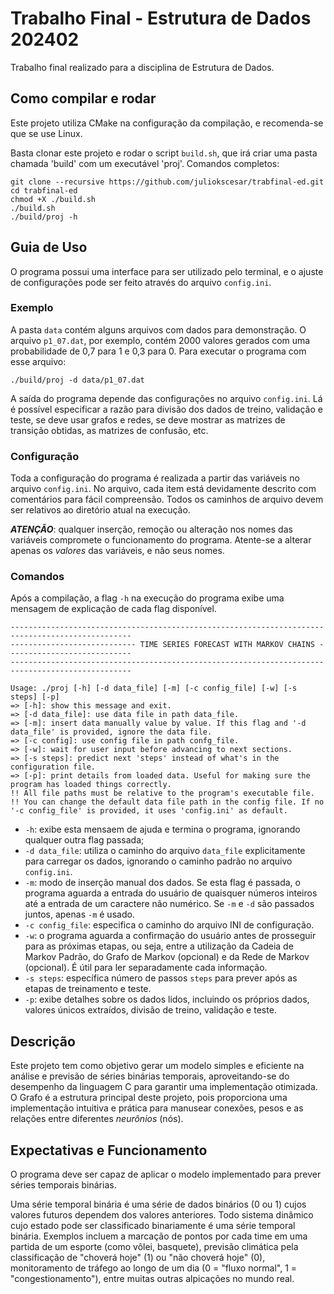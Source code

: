 # Trabalho Final - Estrutura de Dados 202402
Trabalho final realizado para a disciplina de Estrutura de Dados.

## Como compilar e rodar
Este projeto utiliza CMake na configuração da compilação, e recomenda-se que se use Linux.

Basta clonar este projeto e rodar o script `build.sh`, que irá criar uma pasta chamada 'build' com um executável 'proj'. 
Comandos completos:
````shell
git clone --recursive https://github.com/juliokscesar/trabfinal-ed.git
cd trabfinal-ed
chmod +X ./build.sh
./build.sh
./build/proj -h
````

## Guia de Uso
O programa possui uma interface para ser utilizado pelo terminal, e o ajuste de configurações pode ser feito através do
arquivo `config.ini`.

### Exemplo
A pasta `data` contém alguns arquivos com dados para demonstração. O arquivo `p1_07.dat`, por exemplo, contém 2000 valores
gerados com uma probabilidade de 0,7 para 1 e 0,3 para 0. Para executar o programa com esse arquivo:
```shell
./build/proj -d data/p1_07.dat
```
A saída do programa depende das configurações no arquivo `config.ini`. Lá é possível especificar a razão para divisão dos
dados de treino, validação e teste, se deve usar grafos e redes, se deve mostrar as matrizes de transição obtidas, as matrizes
de confusão, etc.

### Configuração
Toda a configuração do programa é realizada a partir das variáveis no arquivo `config.ini`. No arquivo, cada item está
devidamente descrito com comentários para fácil compreensão. Todos os caminhos de arquivo devem ser relativos ao diretório atual
na execução.

***ATENÇÃO***: qualquer inserção, remoção ou alteração nos nomes das variáveis compromete o funcionamento do programa. Atente-se
a alterar apenas os *valores* das variáveis, e não seus nomes.

### Comandos
Após a compilação, a flag `-h` na execução do programa exibe uma mensagem de explicação de cada flag disponível.
```
-------------------------------------------------------------------------------------------------
---------------------------- TIME SERIES FORECAST WITH MARKOV CHAINS ----------------------------
-------------------------------------------------------------------------------------------------

Usage: ./proj [-h] [-d data_file] [-m] [-c config_file] [-w] [-s steps] [-p]
=> [-h]: show this message and exit.
=> [-d data_file]: use data file in path data_file.
=> [-m]: insert data manually value by value. If this flag and '-d data_file' is provided, ignore the data file.
=> [-c config]: use config file in path confg_file.
=> [-w]: wait for user input before advancing to next sections.
=> [-s steps]: predict next 'steps' instead of what's in the configuration file.
=> [-p]: print details from loaded data. Useful for making sure the program has loaded things correctly.
!! All file paths must be relative to the program's executable file.
!! You can change the default data file path in the config file. If no '-c config_file' is provided, it uses 'config.ini' as default.
```
- `-h`: exibe esta mensaem de ajuda e termina o programa, ignorando qualquer outra flag passada;
- `-d data_file`: utiliza o caminho do arquivo `data_file` explicitamente para carregar os dados, ignorando o caminho padrão no arquivo `config.ini`.
- `-m`: modo de inserção manual dos dados. Se esta flag é passada, o programa aguarda a entrada do usuário de quaisquer
números inteiros até a entrada de um caractere não numérico. Se `-m` e `-d` são passados juntos, apenas `-m` é usado.
- `-c config_file`: especifica o caminho do arquivo INI de configuração.
- `-w`: o programa aguarda a confirmação do usuário antes de prosseguir para as próximas etapas, ou seja, entre a utilização
da Cadeia de Markov Padrão, do Grafo de Markov (opcional) e da Rede de Markov (opcional). É útil para ler separadamente cada informação.
- `-s steps`: específica  número de passos `steps` para prever após as etapas de treinamento e teste.
- `-p`: exibe detalhes sobre os dados lidos, incluindo os próprios dados, valores únicos extraídos, divisão de treino,
validação e teste.

## Descrição
Este projeto tem como objetivo gerar um modelo simples e eficiente na análise e previsão de séries binárias temporais, 
aproveitando-se do desempenho da linguagem C para garantir uma implementação otimizada. O Grafo é a estrutura principal 
deste projeto, pois proporciona uma implementação intuitiva e prática para manusear conexões, pesos e as relações entre 
diferentes *neurônios* (nós).

## Expectativas e Funcionamento
O programa deve ser capaz de aplicar o modelo implementado para prever séries temporais binárias.

Uma série temporal binária é uma série de dados binários (0 ou 1) cujos valores futuros dependem dos valores anteriores. 
Todo sistema dinâmico cujo estado pode ser classificado binariamente é uma série temporal binária. Exemplos incluem a 
marcação de pontos por cada time em uma partida de um esporte (como vôlei, basquete), previsão climática pela classificação 
de "choverá hoje" (1) ou "não choverá hoje" (0), monitoramento de tráfego ao longo de um dia (0 = "fluxo normal", 
1 = "congestionamento"), entre muitas outras alpicações no mundo real.

